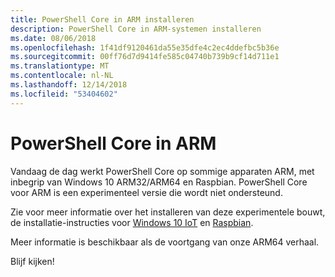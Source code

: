 ```yaml
---
title: PowerShell Core in ARM installeren
description: PowerShell Core in ARM-systemen installeren
ms.date: 08/06/2018
ms.openlocfilehash: 1f41df9120461da55e35dfe4c2ec4ddefbc5b36e
ms.sourcegitcommit: 00ff76d7d9414fe585c04740b739b9cf14d711e1
ms.translationtype: MT
ms.contentlocale: nl-NL
ms.lasthandoff: 12/14/2018
ms.locfileid: "53404602"
---
```

# <a name="powershell-core-on-arm"></a>PowerShell Core in ARM

Vandaag de dag werkt PowerShell Core op sommige apparaten ARM, met inbegrip van Windows 10 ARM32/ARM64 en Raspbian.
PowerShell Core voor ARM is een experimenteel versie die wordt niet ondersteund.

Zie voor meer informatie over het installeren van deze experimentele bouwt, de installatie-instructies voor [Windows 10 IoT](installing-powershell-core-on-windows.md#deploying-on-windows-iot) en [Raspbian](installing-powershell-core-on-linux.md#raspbian).

Meer informatie is beschikbaar als de voortgang van onze ARM64 verhaal.

Blijf kijken!

